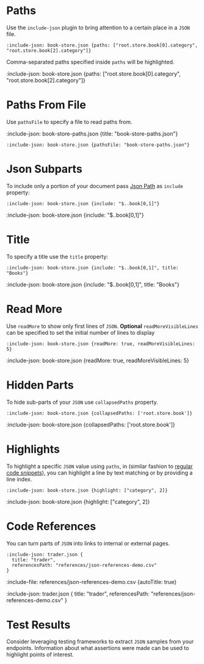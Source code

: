 # Paths

Use the `include-json` plugin to bring attention to a certain place in a `JSON` file. 

    :include-json: book-store.json {paths: ["root.store.book[0].category", "root.store.book[2].category"]}

Comma-separated paths specified inside `paths` will be highlighted.

:include-json: book-store.json {paths: ["root.store.book[0].category", "root.store.book[2].category"]}

# Paths From File

Use `pathsFile` to specify a file to read paths from.

:include-json: book-store-paths.json {title: "book-store-paths.json"} 

    :include-json: book-store.json {pathsFile: "book-store-paths.json"}

# Json Subparts

To include only a portion of your document 
pass [Json Path](https://github.com/json-path/JsonPath) as `include` property:

    :include-json: book-store.json {include: "$..book[0,1]"}

:include-json: book-store.json {include: "$..book[0,1]"}

# Title

To specify a title use the `title` property:

    :include-json: book-store.json {include: "$..book[0,1]", title: "Books"}
    
:include-json: book-store.json {include: "$..book[0,1]", title: "Books"}

# Read More

Use `readMore` to show only first lines of `JSON`. **Optional** `readMoreVisibleLines` can be specified to set 
the initial number of lines to display 

    :include-json: book-store.json {readMore: true, readMoreVisibleLines: 5}

:include-json: book-store.json {readMore: true, readMoreVisibleLines: 5}

# Hidden Parts

To hide sub-parts of your `JSON` use `collapsedPaths` property.

    :include-json: book-store.json {collapsedPaths: ['root.store.book']}
    
:include-json: book-store.json {collapsedPaths: ['root.store.book']}

# Highlights

To highlight a specific `JSON` value using `paths`, in (similar fashion to [regular code snippets](snippets/external-code-snippets#highlights)), you can highlight 
a line by text matching or by providing a line index.

    :include-json: book-store.json {highlight: ["category", 2]}
    
:include-json: book-store.json {highlight: ["category", 2]}

# Code References

You can turn parts of `JSON` into links to internal or external pages. 

    :include-json: trader.json {
      title: "trader",
      referencesPath: "references/json-references-demo.csv"
    }

:include-file: references/json-references-demo.csv {autoTitle: true}

:include-json: trader.json {
  title: "trader",
  referencesPath: "references/json-references-demo.csv"
}

# Test Results

Consider leveraging testing frameworks to extract `JSON` samples from your endpoints. 
Information about what assertions were made can be used to highlight points of interest.
